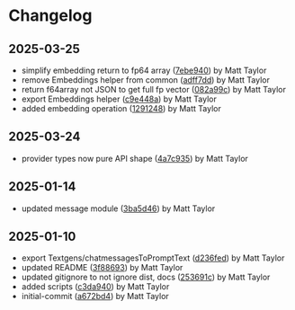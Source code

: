 # Changelog


## 2025-03-25
- simplify embedding return to fp64 array ([7ebe940](https://github.com/mjt-services/textgen-common-2025/commit/7ebe940f367a76a40ead8863b91c4d43a4d0442a)) by Matt Taylor
- remove Embeddings helper from common ([adff7dd](https://github.com/mjt-services/textgen-common-2025/commit/adff7dd5f0b9657e403445c56c104b12a6ca31fe)) by Matt Taylor
- return f64array not JSON to get full fp vector ([082a99c](https://github.com/mjt-services/textgen-common-2025/commit/082a99ccc6a4530526ca1ffcd81b155a9c6a59ca)) by Matt Taylor
- export Embeddings helper ([c9e448a](https://github.com/mjt-services/textgen-common-2025/commit/c9e448acb370e7bbb98b817f886db68b88a9895b)) by Matt Taylor
- added embedding operation ([1291248](https://github.com/mjt-services/textgen-common-2025/commit/12912484405a522334d373cdfde0f0ad24fbc8cb)) by Matt Taylor

## 2025-03-24
- provider types now pure API shape ([4a7c935](https://github.com/mjt-services/textgen-common-2025/commit/4a7c9350a43901943f5073662f456822f3619ef5)) by Matt Taylor

## 2025-01-14
- updated message module ([3ba5d46](https://github.com/mjt-services/textgen-common-2025/commit/3ba5d468b095f6598b20fd342871b57f5527c0dc)) by Matt Taylor

## 2025-01-10
- export Textgens/chatmessagesToPromptText ([d236fed](https://github.com/mjt-services/textgen-common-2025/commit/d236fedfb299d6b32eee1463d39cf86eca08a2c7)) by Matt Taylor
- updated README ([3f88693](https://github.com/mjt-services/textgen-common-2025/commit/3f88693d6d23ceaa7f20f2340751ef8f8a2982c6)) by Matt Taylor
- updated gitignore to not ignore dist, docs ([253691c](https://github.com/mjt-services/textgen-common-2025/commit/253691c0bf05a275644e8332453f965341d83316)) by Matt Taylor
- added scripts ([c3da940](https://github.com/mjt-services/textgen-common-2025/commit/c3da9400adbc18b8f0461d276df9750435e89147)) by Matt Taylor
- initial-commit ([a672bd4](https://github.com/mjt-services/textgen-common-2025/commit/a672bd40eb8a28d5aea7f34fe737f8dc0265386c)) by Matt Taylor
